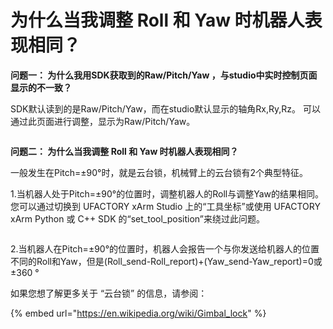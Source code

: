 # 为什么当我调整 Roll 和 Yaw 时机器人表现相同？

**问题一： 为什么我用SDK获取到的Raw/Pitch/Yaw ，与studio中实时控制页面显示的不一致？**

SDK默认读到的是Raw/Pitch/Yaw，而在studio默认显示的轴角Rx,Ry,Rz。 可以通过此页面进行调整，显示为Raw/Pitch/Yaw。

<figure><img src="../broken-reference" alt=""><figcaption></figcaption></figure>

**问题二： 为什么当我调整 Roll 和 Yaw 时机器人表现相同？**

一般发生在Pitch=±90°时，就是云台锁，机械臂上的云台锁有2个典型特征。

1.当机器人处于Pitch=±90°的位置时，调整机器人的Roll与调整Yaw的结果相同。 您可以通过切换到 UFACTORY xArm Studio 上的“工具坐标”或使用 UFACTORY xArm Python 或 C++ SDK 的“set\_tool\_position”来绕过此问题。

<figure><img src="../broken-reference" alt=""><figcaption></figcaption></figure>

2.当机器人在Pitch=±90°的位置时，机器人会报告一个与你发送给机器人的位置不同的Roll和Yaw，但是(Roll\_send-Roll\_report)+(Yaw\_send-Yaw\_report)=0或±360 °

如果您想了解更多关于 “云台锁” 的信息，请参阅：

{% embed url="https://en.wikipedia.org/wiki/Gimbal_lock" %}
